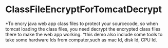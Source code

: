 # ClassFileEncryptForTomcatDecrypt

*To encry java web app class files to protect your sourcecode, so when tomcat loading the class files, you need decrypt the encrypted class files there to make the web app working.
*this demo also include some tools to take some hardware Ids from computer,such as mac Id, disk Id, CPU Id.
